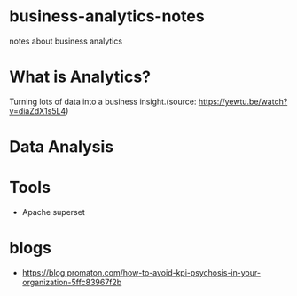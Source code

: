 # business-analytics-notes
notes about business analytics 

# What is Analytics?
Turning lots of data into a business insight.(source: https://yewtu.be/watch?v=diaZdX1s5L4)

# Data Analysis

# Tools
- Apache superset

# blogs

- https://blog.promaton.com/how-to-avoid-kpi-psychosis-in-your-organization-5ffc83967f2b
